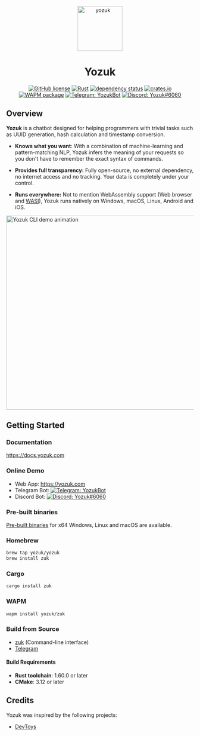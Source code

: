 <div align="center">
<img alt="yozuk" src="https://github.com/yozuk/yozuk/blob/main/images/yozuk.png?raw=true" width="120" />

# Yozuk

[![GitHub license](https://img.shields.io/github/license/yozuk/yozuk.svg)](https://github.com/yozuk/yozuk/blob/main/LICENSE)
[![Rust](https://github.com/yozuk/yozuk/actions/workflows/rust.yml/badge.svg)](https://github.com/yozuk/yozuk/actions/workflows/rust.yml)
[![dependency status](https://deps.rs/repo/github/yozuk/yozuk/status.svg)](https://deps.rs/repo/github/yozuk/yozuk)
[![crates.io](https://img.shields.io/crates/v/yozuk.svg)](https://crates.io/crates/yozuk)
[![WAPM package](https://wapm.io/package/yozuk/zuk/badge.svg?style=flat)](https://wapm.io/package/yozuk/zuk)
[![Telegram: YozukBot](https://img.shields.io/badge/Telegram-@YozukBot-blue?logo=telegram)](https://t.me/YozukBot)
[![Discord: Yozuk#6060](https://img.shields.io/badge/Bot-Yozuk%236060-white?color=5865F2&logo=discord&logoColor=white)](https://discord.com/api/oauth2/authorize?client_id=989503720473636914&permissions=100352&scope=bot)
</div>

## Overview

**Yozuk** is a chatbot designed for helping programmers with trivial tasks such as UUID generation, hash calculation and timestamp conversion.

- **Knows what you want**: With a combination of machine-learning and pattern-matching NLP, Yozuk infers the meaning of your requests so you don't have to remember the exact syntax of commands.

- **Provides full transparency:** Fully open-source, no external dependency, no internet access and no tracking. Your data is completely under your control.

- **Runs everywhere:** Not to mention WebAssembly support (Web browser and [WASI](https://wasi.dev/)), Yozuk runs natively on Windows, macOS, Linux, Android and iOS.

<img alt="Yozuk CLI demo animation" src="https://github.com/yozuk/yozuk/blob/main/images/zuk.gif?raw=true" width="520" />

## Getting Started

### Documentation

https://docs.yozuk.com

### Online Demo

 - Web App: https://yozuk.com
 - Telegram Bot: [![Telegram: YozukBot](https://img.shields.io/badge/Telegram-@YozukBot-blue?logo=telegram)](https://t.me/YozukBot)
 - Discord Bot: [![Discord: Yozuk#6060](https://img.shields.io/badge/Bot-Yozuk%236060-white?color=5865F2&logo=discord&logoColor=white)](https://discord.com/api/oauth2/authorize?client_id=989503720473636914&permissions=100352&scope=bot)

### Pre-built binaries

[Pre-built binaries](https://github.com/yozuk/yozuk/releases) for x64 Windows, Linux and macOS are available.

### Homebrew

```bash
brew tap yozuk/yozuk
brew install zuk
```

### Cargo

```bash
cargo install zuk
```

### WAPM

```bash
wapm install yozuk/zuk
```

### Build from Source

- [zuk](./zuk) (Command-line interface)
- [Telegram](https://github.com/yozuk/yozuk-telegram)

#### Build Requirements

- **Rust toolchain**: 1.60.0 or later
- **CMake**: 3.12 or later

## Credits

Yozuk was inspired by the following projects:

- [DevToys](https://github.com/veler/DevToys)


